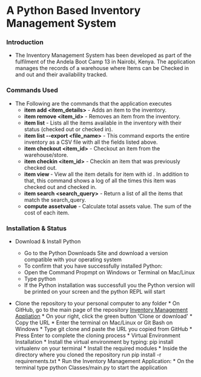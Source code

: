 # A Python Based Inventory Management System

### Introduction
* The Inventory Management System has been developed as part of the fulfilment of the Andela Boot Camp 13 in Nairobi, Kenya. The application 
manages the records of a warehouse where Items can be Checked in and out and their availability tracked.

### Commands Used
*   The Following are the commands that the application executes
     *   **item add <item_details>** - Adds an item to the inventory.
     *   **item remove <item_id>** - Removes an item from the inventory.
     *   **item list** - Lists all the items available in the inventory with their status (checked out or checked in).
     *   **item list --export <file_name>** - This command exports the entire inventory as a CSV file with all the fields listed above.
     *   **item checkout <item_id>** - Checkout an item from the warehouse/store.
     *   **item checkin <item_id>** - Checkin an item that was previously checked out.
     *   **item view <id>** - View all the item details for item with id <id>. In addition to that, this command shows a log of all the times this item was checked out and checked in.
     *   **item search <search_query>** - Return a list of all the items that match the search_query.
     *   **compute assetvalue** - Calculate total assets value. The sum of the cost of each item.

### Installation & Status

* Download & Install Python
     *    Go to the Python Downloads Site and download a version compatible with your operating system
     *    To confirm that you have successfully installed Python:
     *    Open the Command Propmpt on Windows or Terminal on Mac/Linux
     *    Type python
     *    If the Python installation was successfull you the Python version will be printed on your screen and the python REPL will start
 
 * Clone the repository to your personal computer to any folder
        * On GitHub, go to the main page of the repository [Inventory Management Appliation](https://github.com/live-beta/bc-13-Inventory-Management-Application)
        * On your right, click the green button 'Clone or download'
        * Copy the URL
        * Enter the terminal on Mac/Linux or Git Bash on Windows
        * Type git clone and paste the URL you copied from GitHub
        * Press Enter to complete the cloning process
        * Virtual Environment Installation
            * Install the virtual environment by typing: pip install virtualenv on your terminal
            * Install the required modules
        * Inside the directory where you cloned the repository run pip install -r requirements.txt
        * Run the Inventory Management Application:
        * On the terminal type python Classes/main.py to start the application
  
